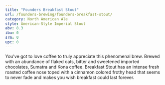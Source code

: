 ```yaml
---
title: "Founders Breakfast Stout"
url: /founders-brewing/founders-breakfast-stout/
category: North American Ale
style: American-Style Imperial Stout
abv: 8.3
ibu: 0
srm: 0
upc: 0
---
```

You've got to love coffee to truly appreciate this phenomenal brew. Brewed with an abundance of flaked oats, bitter and sweetened imported chocolates, Sumatra and Kona coffee. Breakfast Stout has an intense fresh roasted coffee nose toped with a cinnamon colored frothy head that seems to never fade and makes you wish breakfast could last forever.
